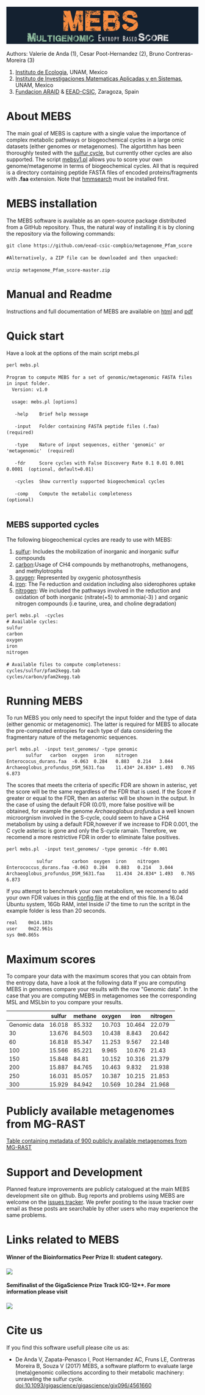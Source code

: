 ![MEBS](./images/MEBS.png) 

Authors: Valerie de Anda (1), Cesar Poot-Hernandez (2), Bruno Contreras-Moreira (3)

1. [Instituto de Ecologia](http://web.ecologia.unam.mx), UNAM, Mexico
2. [Instituto de Investigaciones Matematicas Aplicadas y en Sistemas](http://www.iimas.unam.mx), UNAM, Mexico
3. [Fundacion ARAID](http://www.araid.es) & [EEAD-CSIC](http://www.eead.csic.es), Zaragoza, Spain


# About MEBS

The main goal of MEBS is capture with a single value  the importance of complex metabolic pathways or biogeochemical cycles in a large omic datasets (either genomes or metagenomes). The algortithm has been thoroughly tested with the [sulfur cycle](https://academic.oup.com/gigascience/article/6/11/1/4561660), but currently other cycles are also supported. The script [mebsv1.pl](./mebsv1.pl) allows you to score your  own genome/metagenome in terms of biogeochemical cycles. 
All that is required is a directory containing peptide FASTA files of encoded proteins/fragments with **.faa** extension.
Note that [hmmsearch](http://hmmer.org/download.html) must be installed first.

# MEBS installation 

The MEBS software is available as an open-source package distributed from a GitHub repository. Thus,
the natural way of installing it is by cloning the repository via the following commands:

```
git clone https://github.com/eead-csic-compbio/metagenome_Pfam_score

#Alternatively, a ZIP file can be downloaded and then unpacked:

unzip metagenome_Pfam_score-master.zip
```


# Manual and Readme 

Instructions and full documentation of MEBS are available on [html](https://eead-csic-compbio.github.io/metagenome_Pfam_score/READMEv1.html) and [pdf](https://eead-csic-compbio.github.io/metagenome_Pfam_score/manual.v1.pdf)


# Quick start  
Have a look at the options of the main script mebs.pl


```
perl mebs.pl 

Program to compute MEBS for a set of genomic/metagenomic FASTA files in input folder.
  Version: v1.0

  usage: mebs.pl [options] 

   -help    Brief help message
   
   -input   Folder containing FASTA peptide files (.faa)                  (required)

   -type    Nature of input sequences, either 'genomic' or 'metagenomic'  (required)

   -fdr     Score cycles with False Discovery Rate 0.1 0.01 0.001 0.0001  (optional, default=0.01)

   -cycles  Show currently supported biogeochemical cycles
   
   -comp    Compute the metabolic completeness                            (optional)


```

## MEBS supported cycles

 The following biogeochemical cycles  are ready to use with MEBS:
 
1. [sulfur](./cycles/sulfur): Includes the  mobilization of inorganic and inorganic sulfur compounds
2. [carbon](./cycles/carbon):Usage of CH4 compounds  by methanotrophs, methanogens, and methylotrophs
3. [oxygen](./cles/oxygen): Represented by oxygenic photosynthesis
4. [iron](./cycles/iron): The Fe reduction and oxidation including also  siderophores uptake
5. [nitrogen](./cycles/nitrogen): We included the pathways involved in the reduction and oxidation of both inorganic (nitrate(+5) to ammonia(-3) ) and organic nitrogen compounds (i.e taurine, urea, and choline degradation)


```
perl mebs.pl  -cycles 
# Available cycles:
sulfur
carbon
oxygen
iron
nitrogen

# Available files to compute completeness:
cycles/sulfur/pfam2kegg.tab
cycles/carbon/pfam2kegg.tab
```

# Running MEBS   

To run MEBS you only need to specifyt the input folder and the  type of data  (either genomic or metagenomic). The latter is  required for MEBS to allocate the  pre-computed entropies  for each type of data considering the fragmentary nature of the metagenomic sequences. 


```
perl mebs.pl  -input test_genomes/ -type genomic 
	   sulfur	carbon	oxygen	iron	nitrogen
Enterococus_durans.faa	-0.063	0.284	0.883	0.214	3.044
Archaeoglobus_profundus_DSM_5631.faa	11.434*	24.834*	1.493	0.765	6.873
```

The scores that meets the criteria of specific  FDR  are shown in asterisc, yet the score will be the same regardless of the FDR that is used. If the Score if greater or equal to the FDR, then an asterisc  will be shown in the output. In the case of using the  default FDR (0.01), more false positive will be obtained, for example the genome *Archaeoglobus profundus* a well known microorgnism involved in the S-cycle, could seem to have a CH4 metabolism by using a default FDR,however if we increase to FDR 0.001, the C cycle asterisc is gone and only the  S-cycle ramain. Therefore,  we recomend a more restrictive FDR in order to eliminate false positives.


```
perl mebs.pl  -input test_genomes/ -type genomic -fdr 0.001

           sulfur       carbon  oxygen  iron    nitrogen
Enterococcus_durans.faa -0.063  0.284   0.883   0.214   3.044
Archaeoglobus_profundus_DSM_5631.faa    11.434	24.834* 1.493   0.765   6.873
```  

If you attempt to benchmark your own metabolism, we recomend to add your own FDR values in this [config file](./config.txt) at the end of this file. 
In a 16.04 Ubuntu system, 16Gb RAM, intel Inside i7 the time to run the scritpt  in the example folder is less than 20 seconds. 

```
real	0m14.183s
user	0m22.961s
sys	0m0.865s
```

# Maximum scores 

To compare your data with the maximum  scores that you can obtain from the entropy data, have a look at the following data
If you are computing MEBS in genomes compare your results with the row "Genomic data". In the case that you are computing MEBS in metagenomes see the corresponding MSL and MSLbin to you compare your results. 


|      | sulfur | methane | oxygen | iron   | nitrogen |
|------|--------|---------|--------|--------|----------|
| Genomic data | 16.018 | 85.332  | 10.703 | 10.464 | 22.079   |
| 30   | 13.676 | 84.503  | 10.438 | 8.843  | 20.642   |
| 60   | 16.818 | 85.347  | 11.253 | 9.567  | 22.148   |
| 100  | 15.566 | 85.221  | 9.965  | 10.676 | 21.43    |
| 150  | 15.848 | 84.81   | 10.152 | 10.316 | 21.379   |
| 200  | 15.887 | 84.765  | 10.463 | 9.832  | 21.938   |
| 250  | 16.031 | 85.057  | 10.387 | 10.215 | 21.853   |
| 300  | 15.929 | 84.942  | 10.569 | 10.284 | 21.968   |


# Publicly available metagenomes from MG-RAST 

[Table containing metadata of 900 publicly available metagenomes from MG-RAST](https://eead-csic-compbio.github.io/metagenome_Pfam_score/met.hml) 

# Support and Development

Planned feature improvements are publicly catalogued at the main MEBS development site on github. Bug reports and problems using MEBS  are welcome on the [issues tracker](https://github.com/eead-csic-compbio/metagenome_Pfam_score/issues). We prefer posting to the issue tracker over email as these posts are searchable by other users who may experience the same problems.


# Links related to MEBS 

#### Winner of the Bioinformatics Peer Prize II: student category. 

[<img  src="https://eead-csic-compbio.github.io/metagenome_Pfam_score//images/thinkable.png" align="center">](https://the-bioinformatics-peer-prize-ii.thinkable.org)


#### Semifinalist of the GigaScience Prize Track ICG-12**. For more information please visit 

[<img  src="https://eead-csic-compbio.github.io/metagenome_Pfam_score/images/china.png" align="center">](https://academic.oup.com/gigascience/pages/prize_track)

  
  
# Cite us
If you find this software usefull please cite us as: 

+ De Anda V, Zapata-Penasco I, Poot Hernandez AC, Fruns LE, Contreras Moreira B, Souza V (2017) MEBS, a software platform to evaluate large (meta)genomic collections according to their metabolic machinery: unraveling the sulfur cycle. [doi:10.1093/gigascience/gigascience/gix096/4561660](https://academic.oup.com/gigascience/advance-article/doi/10.1093/gigascience/gix096/4561660)
<!--[doi:10.1101/191288 ](https://www.biorxiv.org/content/early/2017/09/20/191288)-->






